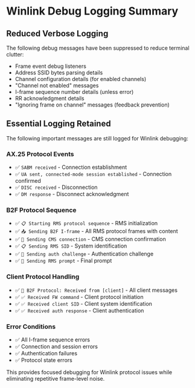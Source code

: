# Winlink Debug Logging Summary

## Reduced Verbose Logging
The following debug messages have been suppressed to reduce terminal clutter:

- Frame event debug listeners
- Address SSID bytes parsing details  
- Channel configuration details (for enabled channels)
- "Channel not enabled" messages
- I-frame sequence number details (unless error)
- RR acknowledgment details
- "Ignoring frame on channel" messages (feedback prevention)

## Essential Logging Retained
The following important messages are still logged for Winlink debugging:

### AX.25 Protocol Events
- ✅ `SABM received` - Connection establishment
- ✅ `UA sent, connected-mode session established` - Connection confirmed
- ✅ `DISC received` - Disconnection 
- ✅ `DM response` - Disconnect acknowledgment

### B2F Protocol Sequence
- ✅ `📋 Starting RMS protocol sequence` - RMS initialization
- ✅ `📤 Sending B2F I-frame` - All RMS protocol frames with content
- ✅ `🔗 Sending CMS connection` - CMS connection confirmation
- ✅ `📋 Sending RMS SID` - System identification  
- ✅ `🔐 Sending auth challenge` - Authentication challenge
- ✅ `💬 Sending RMS prompt` - Final prompt

### Client Protocol Handling
- ✅ `🔄 B2F Protocol: Received from [client]` - All client messages
- ✅ `✅ Received FW command` - Client protocol initiation
- ✅ `✅ Received client SID` - Client system identification
- ✅ `✅ Received auth response` - Client authentication

### Error Conditions
- ✅ All I-frame sequence errors
- ✅ Connection and session errors
- ✅ Authentication failures
- ✅ Protocol state errors

This provides focused debugging for Winlink protocol issues while eliminating repetitive frame-level noise.